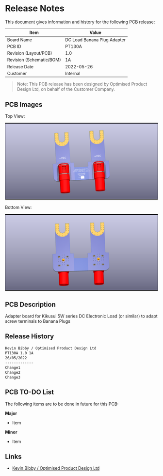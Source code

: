 # Release Notes

This document gives information and history for the following PCB release:

|Item                           |Value                          |
|-------------------------------|-------------------------------|
|Board Name                     |DC Load Banana Plug Adapter    |
|PCB ID                         |PT130A                         |
|Revision (Layout/PCB)          |1.0                            |
|Revision (Schematic/BOM)       |1A                             |
|Release Date                   |2022-05-26                     |
|Customer                       |Internal                       |

> Note: This PCB release has been designed by Optimised Product Design Ltd, on behalf of the Customer Company.

## PCB Images

Top View:

![alt text][image_top]

Bottom View:

![alt text][image_bottom]

[image_top]: images/pt130a_dc-load-banana-plug-adapter_top.png "Top View"
[image_bottom]: images/pt130a_dc-load-banana-plug-adapter_bottom.png "Bottom View"


## PCB Description

Adapter board for Kikusui 5W series DC Electronic Load (or similar) to adapt screw terminals to Banana Plugs

## Release History

```
Kevin Bibby / Optimised Product Design Ltd
PT130A 1.0 1A
26/05/2022
-------------
Change1
Change2
Change3
```

## PCB TO-DO List

The following items are to be done in future for this PCB:

**Major**
- Item

**Minor**
- Item

## Links

- [Kevin Bibby / Optimised Product Design Ltd]( http://www.optimiseddesign.com )
